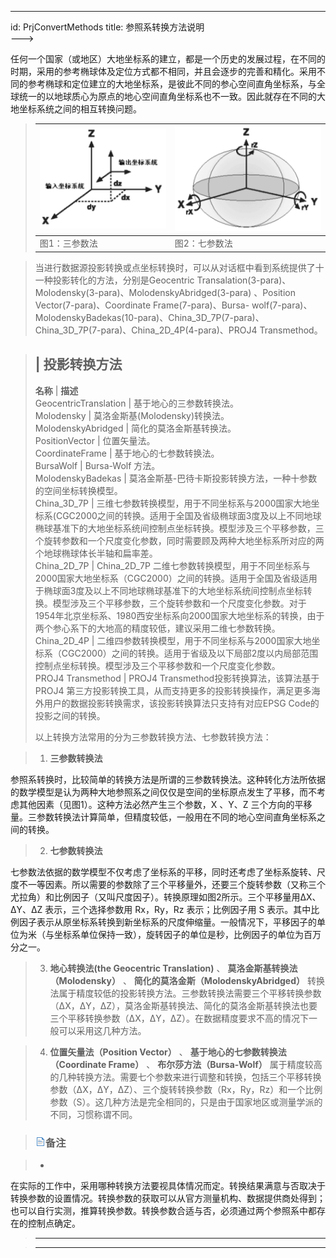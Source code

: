 ---
id: PrjConvertMethods
title: 参照系转换方法说明  
--->  
>
任何一个国家（或地区）大地坐标系的建立，都是一个历史的发展过程，在不同的时期，采用的参考椭球体及定位方式都不相同，并且会逐步的完善和精化。采用不同的参考椭球和定位建立的大地坐标系，是彼此不同的参心空间直角坐标系，与全球统一的以地球质心为原点的地心空间直角坐标系也不一致。因此就存在不同的大地坐标系统之间的相互转换问题。

>

> ![](img/GTransform1.Png) | ![](img/GTransform2.Png)  
> ---|---  
> 图1：三参数法 | 图2：七参数法

>

> 当进行数据源投影转换或点坐标转换时，可以从对话框中看到系统提供了十一种投影转化的方法，分别是Geocentric
Transalation(3-para)、Molodensky(3-para)、MolodenskyAbridged(3-para) 、Position
Vector(7-para)、Coordinate Frame(7-para)、Bursa-
wolf(7-para)、MolodenskyBadekas(10-para)、China_3D_7P(7-para)、China_3D_7P(7-para)、China_2D_4P(4-para)、PROJ4
Transmethod。

>

> | 投影转换方法  
> ---  
> **名称** | **描述**  
> GeocentricTranslation | 基于地心的三参数转换法。  
> Molodensky | 莫洛金斯基(Molodensky)转换法。  
> MolodenskyAbridged | 简化的莫洛金斯基转换法。  
> PositionVector | 位置矢量法。  
> CoordinateFrame | 基于地心的七参数转换法。  
> BursaWolf | Bursa-Wolf 方法。  
> MolodenskyBadekas | 莫洛金斯基-巴待卡斯投影转换方法，一种十参数的空间坐标转换模型。  
> China_3D_7P |
三维七参数转换模型，用于不同坐标系与2000国家大地坐标系(CGC2000之间的转换。适用于全国及省级椭球面3度及以上不同地球椭球基准下的大地坐标系统间控制点坐标转换。模型涉及三个平移参数，三个旋转参数和一个尺度变化参数，同时需要顾及两种大地坐标系所对应的两个地球椭球体长半轴和扁率差。  
> China_2D_7P | China_2D_7P
二维七参数转换模型，用于不同坐标系与2000国家大地坐标系（CGC2000）之间的转换。适用于全国及省级适用于椭球面3度及以上不同地球椭球基准下的大地坐标系统间控制点坐标转换。模型涉及三个平移参数，三个旋转参数和一个尺度变化参数。对于1954年北京坐标系、1980西安坐标系向2000国家大地坐标系的转换，由于两个参心系下的大地高的精度较低，建议采用二维七参数转换。  
> China_2D_4P |
二维四参数转换模型，用于不同坐标系与2000国家大地坐标系（CGC2000）之间的转换。适用于省级及以下局部2度以内局部范围控制点坐标转换。模型涉及三个平移参数和一个尺度变化参数。  
> PROJ4 Transmethod | PROJ4 Transmethod投影转换算法，该算法基于PROJ4
第三方投影转换工具，从而支持更多的投影转换操作，满足更多海外用户的数据投影转换需求，该投影转换算法只支持有对应EPSG Code的投影之间的转换。  
>  
> 以上转换方法常用的分为三参数转换方法、七参数转换方法：

>

>   1. **三参数转换法**

>

>
参照系转换时，比较简单的转换方法是所谓的三参数转换法。这种转化方法所依据的数学模型是认为两种大地参照系之间仅仅是空间的坐标原点发生了平移，而不考虑其他因素（见图1）。这种方法必然产生三个参数，X
、Y、Z 三个方向的平移量。三参数转换法计算简单，但精度较低，一般用在不同的地心空间直角坐标系之间的转换。

>

>   2. **七参数转换法**

>

>
七参数法依据的数学模型不仅考虑了坐标系的平移，同时还考虑了坐标系旋转、尺度不一等因素。所以需要的参数除了三个平移量外，还要三个旋转参数（又称三个尤拉角）和比例因子（又叫尺度因子）。转换原理如图2所示。三个平移量用ΔX、ΔY、ΔZ
表示，三个选择参数用 Rx，Ry，Rz 表示；比例因子用 S
表示。其中比例因子表示从原坐标系转换到新坐标系的尺度伸缩量。一般情况下，平移因子的单位为米（与坐标系单位保持一致），旋转因子的单位是秒，比例因子的单位为百万分之一。

>

>   3. **地心转换法(the Geocentric Translation)** 、 **莫洛金斯基转换法（Molodensky）** 、
**简化的莫洛金斯（MolodenskyAbridged）**
转换法属于精度较低的投影转换方法。三参数转换法需要三个平移转换参数（ΔX，ΔY，ΔZ），莫洛金斯基转换法、简化的莫洛金斯基转换法也要三个平移转换参数（ΔX，ΔY，ΔZ）。在数据精度要求不高的情况下一般可以采用这几种方法。

>

>   4. **位置矢量法（Position Vector）** 、 **基于地心的七参数转换法（Coordinate Frame）** 、
**布尔莎方法（Bursa-Wolf）**
属于精度较高的几种转换方法。需要七个参数来进行调整和转换，包括三个平移转换参数（ΔX，ΔY，ΔZ）、三个旋转转换参数（Rx，Ry，Rz）和一个比例参数（S）。这几种方法是完全相同的，只是由于国家地区或测量学派的不同，习惯称谓不同。

>

>

> ### ![](../../img/read.gif)备注

>

>   *
在实际的工作中，采用哪种转换方法要视具体情况而定。转换结果满意与否取决于转换参数的设置情况。转换参数的获取可以从官方测量机构、数据提供商处得到；也可以自行实测，推算转换参数。转换参数合适与否，必须通过两个参照系中都存在的控制点确定。

>

>

> * * *

>

> [](http://www.supermap.com)  
>  
> ---

